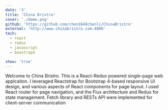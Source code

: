 ```yaml
---
date: '3'
title: 'China Bristro'
cover: './demo.png'
github: 'https://github.com/chen1649chenli/ChinaBristro'
external: 'http://www.chinabristro.com:4000'
tech:
  - react
  - redux
  - javascript
  - boostrap4

show: 'true'
---
```


Welcome to China Bristro. This is a React-Redux powered single-page web applcaiton. I leveraged Reactstrap for Bootstrap 4-based responsive UI design, and various aspects of React components for page layout. I used React router for page navigation, and the Flux architecture and Redux for state management. Fetch library and RESTs API were implemented for client-server communication
